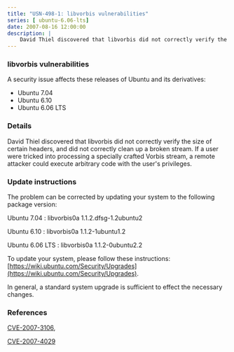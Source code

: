 ```yaml
---
title: "USN-498-1: libvorbis vulnerabilities"
series: [ ubuntu-6.06-lts]
date: 2007-08-16 12:00:00
description: |
    David Thiel discovered that libvorbis did not correctly verify the size of certain headers, and did not correctly clean up a broken stream. If a user were tricked into processing a specially crafted Vorbis stream, a remote attacker could execute arbitrary code with the user&#39;s privileges.
--- 
```

 
 


### libvorbis vulnerabilities

A security issue affects these releases of Ubuntu and its derivatives:

* Ubuntu 7.04
* Ubuntu 6.10
* Ubuntu 6.06 LTS

### Details

David Thiel discovered that libvorbis did not correctly verify the size of certain headers, and did not correctly clean up a broken stream. If a user were tricked into processing a specially crafted Vorbis stream, a remote attacker could execute arbitrary code with the user&#39;s privileges.

### Update instructions

The problem can be corrected by updating your system to the following package version:

Ubuntu 7.04
 : libvorbis0a <span>1.1.2.dfsg-1.2ubuntu2</span>

Ubuntu 6.10
 : libvorbis0a <span>1.1.2-1ubuntu1.2</span>

Ubuntu 6.06 LTS
 : libvorbis0a <span>1.1.2-0ubuntu2.2</span>

To update your system, please follow these instructions: [https://wiki.ubuntu.com/Security/Upgrades](https://wiki.ubuntu.com/Security/Upgrades).

In general, a standard system upgrade is sufficient to effect the necessary changes.

### References

 
 [CVE-2007-3106](http://people.ubuntu.com/~ubuntu-security/cve/CVE-2007-3106), 

 [CVE-2007-4029](http://people.ubuntu.com/~ubuntu-security/cve/CVE-2007-4029)
 

